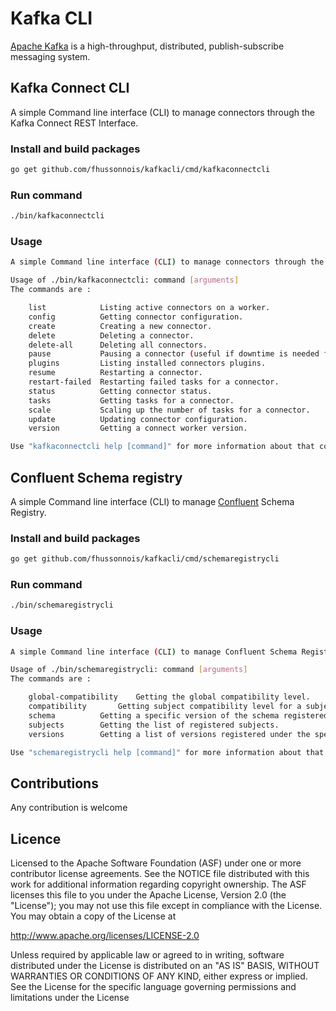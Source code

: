 Kafka CLI
=============================================================

[Apache Kafka](http://kafka.apache.org/) is a high-throughput, distributed, publish-subscribe messaging system.

## Kafka Connect CLI

A simple Command line interface (CLI) to manage connectors through the Kafka Connect REST Interface.

### Install and build packages
```bash
go get github.com/fhussonnois/kafkacli/cmd/kafkaconnectcli
```

### Run command
```bash
./bin/kafkaconnectcli
```

### Usage

```bash
A simple Command line interface (CLI) to manage connectors through the Kafka Connect REST Interface.

Usage of ./bin/kafkaconnectcli: command [arguments] 
The commands are : 

    list            Listing active connectors on a worker.
    config          Getting connector configuration.
    create          Creating a new connector.
    delete          Deleting a connector.
    delete-all      Deleting all connectors.
    pause           Pausing a connector (useful if downtime is needed for the system the connector interacts with).
    plugins         Listing installed connectors plugins.
    resume          Restarting a connector.
    restart-failed  Restarting failed tasks for a connector.
    status          Getting connector status.
    tasks           Getting tasks for a connector.
    scale           Scaling up the number of tasks for a connector.
    update          Updating connector configuration.
    version         Getting a connect worker version.

Use "kafkaconnectcli help [command]" for more information about that command.

```

## Confluent Schema registry

A simple Command line interface (CLI) to manage [Confluent](http://docs.confluent.io/current/schema-registry/docs/api.html) Schema Registry.

### Install and build packages
```bash
go get github.com/fhussonnois/kafkacli/cmd/schemaregistrycli
```

### Run command
```bash
./bin/schemaregistrycli
```

### Usage

```bash
A simple Command line interface (CLI) to manage Confluent Schema Registry.

Usage of ./bin/schemaregistrycli: command [arguments] 
The commands are : 

	global-compatibility	Getting the global compatibility level.
	compatibility		Getting subject compatibility level for a subject.
	schema			Getting a specific version of the schema registered under this subject
	subjects		Getting the list of registered subjects.
	versions		Getting a list of versions registered under the specified subject.

Use "schemaregistrycli help [command]" for more information about that command.
```

## Contributions
Any contribution is welcome

## Licence
Licensed to the Apache Software Foundation (ASF) under one or more contributor license agreements. See the NOTICE file distributed with this work for additional information regarding copyright ownership. The ASF licenses this file to you under the Apache License, Version 2.0 (the "License"); you may not use this file except in compliance with the License. You may obtain a copy of the License at

http://www.apache.org/licenses/LICENSE-2.0

Unless required by applicable law or agreed to in writing, software distributed under the License is distributed on an "AS IS" BASIS, WITHOUT WARRANTIES OR CONDITIONS OF ANY KIND, either express or implied. See the License for the specific language governing permissions and limitations under the License